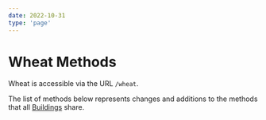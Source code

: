 ```yaml
---
date: 2022-10-31
type: 'page'
---
```


# Wheat Methods

Wheat is accessible via the URL `/wheat`.

The list of methods below represents changes and additions to the methods that all [Buildings](/api/Buildings) share.
